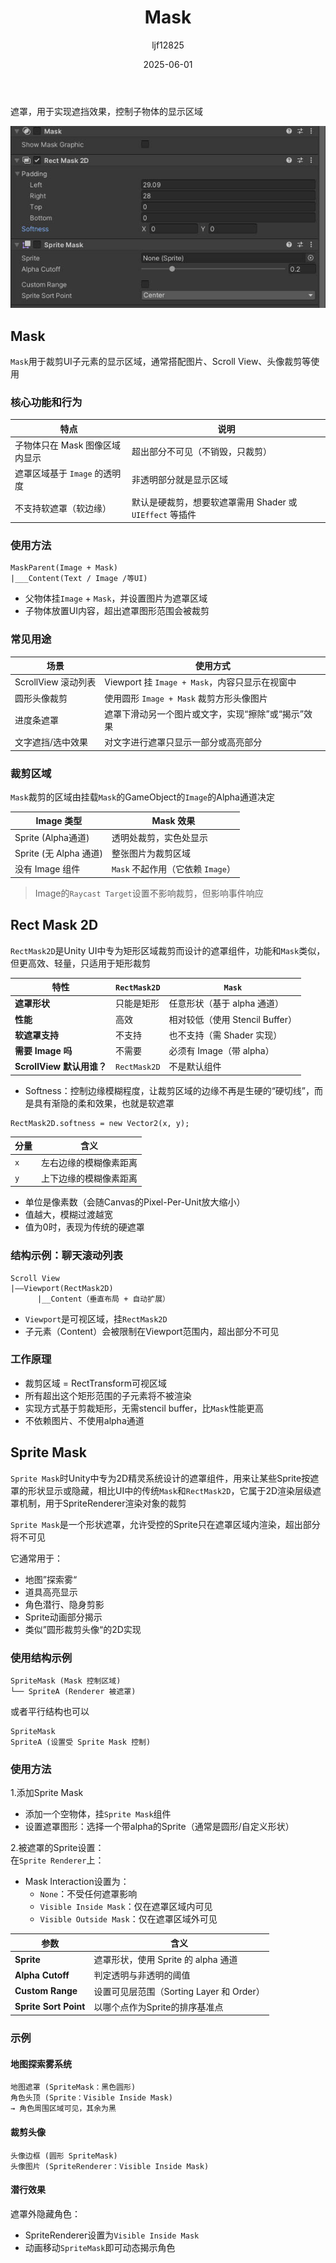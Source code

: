 ﻿---
title: "Mask"
date: 2025-06-01
categories: [Note]
tags: [Unity, Unity Component, Render, Graphics, UGUI]
author: "ljf12825"
summary: Introduction mask principle and usage in Unity
---
遮罩，用于实现遮挡效果，控制子物体的显示区域

![MaskPanel](/assets/images/MaskPanel.jpg)

## Mask
`Mask`用于裁剪UI子元素的显示区域，通常搭配图片、Scroll View、头像裁剪等使用

### 核心功能和行为

| 特点                    | 说明                                     |
| --------------------- | -------------------------------------- |
|  子物体只在 Mask 图像区域内显示  | 超出部分不可见（不销毁，只裁剪）                       |
|  遮罩区域基于 `Image` 的透明度 | 非透明部分就是显示区域                            |
|  不支持软遮罩（软边缘）         | 默认是硬裁剪，想要软遮罩需用 Shader 或 `UIEffect` 等插件 |

### 使用方法
```plaintext
MaskParent(Image + Mask)
|___Content(Text / Image /等UI)
```
- 父物体挂`Image` + `Mask`，并设置图片为遮罩区域
- 子物体放置UI内容，超出遮罩图形范围会被裁剪

### 常见用途

| 场景              | 使用方式                                |
| --------------- | ----------------------------------- |
| ScrollView 滚动列表 | Viewport 挂 `Image + Mask`，内容只显示在视窗中 |
| 圆形头像裁剪          | 使用圆形 `Image + Mask` 裁剪方形头像图片        |
| 进度条遮罩           | 遮罩下滑动另一个图片或文字，实现“擦除”或“揭示”效果         |
| 文字遮挡/选中效果       | 对文字进行遮罩只显示一部分或高亮部分                  |

### 裁剪区域
`Mask`裁剪的区域由挂载`Mask`的GameObject的`Image`的Alpha通道决定

| Image 类型            | Mask 效果                  |
| ------------------- | ------------------------ |
| Sprite (Alpha通道)    | 透明处裁剪，实色处显示              |
| Sprite (无 Alpha 通道) | 整张图片为裁剪区域                |
| 没有 Image 组件         | `Mask` 不起作用（它依赖 `Image`） |

> Image的`Raycast Target`设置不影响裁剪，但影响事件响应

## Rect Mask 2D
`RectMask2D`是Unity UI中专为矩形区域裁剪而设计的遮罩组件，功能和`Mask`类似，但更高效、轻量，只适用于矩形裁剪

| 特性                   | `RectMask2D`   | `Mask`                    |
| -------------------- | -------------- | ------------------------- |
| **遮罩形状**             | 只能是矩形          | 任意形状（基于 alpha 通道）         |
| **性能**               | 高效           | 相对较低（使用 Stencil Buffer） |
| **软遮罩支持**            | 不支持          | 也不支持（需 Shader 实现）       |
| **需要 Image 吗**       | 不需要          | 必须有 Image（带 alpha）      |
| **ScrollView 默认用谁？** | `RectMask2D` | 不是默认组件                  |

- Softness：控制边缘模糊程度，让裁剪区域的边缘不再是生硬的“硬切线”，而是具有渐隐的柔和效果，也就是软遮罩

```plaintext
RectMask2D.softness = new Vector2(x, y);
```

| 分量  | 含义          |
| --- | ----------- |
| `x` | 左右边缘的模糊像素距离 |
| `y` | 上下边缘的模糊像素距离 |

- 单位是像素数（会随Canvas的Pixel-Per-Unit放大缩小）
- 值越大，模糊过渡越宽
- 值为0时，表现为传统的硬遮罩

### 结构示例：聊天滚动列表

```plaintext
Scroll View
|——Viewport(RectMask2D)
      |__Content（垂直布局 + 自动扩展）
```

- `Viewport`是可视区域，挂`RectMask2D`
- 子元素（Content）会被限制在Viewport范围内，超出部分不可见

### 工作原理
- 裁剪区域 = RectTransform可视区域
- 所有超出这个矩形范围的子元素将不被渲染
- 实现方式基于剪裁矩形，无需stencil buffer，比`Mask`性能更高
- 不依赖图片、不使用alpha通道

## Sprite Mask
`Sprite Mask`时Unity中专为2D精灵系统设计的遮罩组件，用来让某些Sprite按遮罩的形状显示或隐藏，相比UI中的传统`Mask`和`RectMask2D`，它属于2D渲染层级遮罩机制，用于SpriteRenderer渲染对象的裁剪

`Sprite Mask`是一个形状遮罩，允许受控的Sprite只在遮罩区域内渲染，超出部分将不可见

它通常用于：
- 地图”探索雾“
- 道具高亮显示
- 角色潜行、隐身剪影
- Sprite动画部分揭示
- 类似”圆形裁剪头像“的2D实现

### 使用结构示例
```plaintext
SpriteMask (Mask 控制区域)
└── SpriteA (Renderer 被遮罩)
```
或者平行结构也可以
```plaintext
SpriteMask
SpriteA (设置受 Sprite Mask 控制)
```
### 使用方法
1.添加Sprite Mask
- 添加一个空物体，挂`Sprite Mask`组件
- 设置遮罩图形：选择一个带alpha的Sprite（通常是圆形/自定义形状）

2.被遮罩的Sprite设置：  
在`Sprite Renderer`上：
- Mask Interaction设置为：
  - `None`：不受任何遮罩影响
  - `Visible Inside Mask`：仅在遮罩区域内可见
  - `Visible Outside Mask`：仅在遮罩区域外可见

| 参数                           | 含义                             |
| ---------------------------- | ------------------------------ |
| **Sprite**                   | 遮罩形状，使用 Sprite 的 alpha 通道      |
| **Alpha Cutoff**             | 判定透明与非透明的阈值                    |
| **Custom Range**             | 设置可见层范围（Sorting Layer 和 Order） |
| **Sprite Sort Point**        | 以哪个点作为Sprite的排序基准点     |

### 示例
#### 地图探索雾系统
```plaintext
地图遮罩 (SpriteMask：黑色圆形)
角色头顶 (Sprite：Visible Inside Mask)
→ 角色周围区域可见，其余为黑
```

#### 裁剪头像
```plaintext
头像边框 (圆形 SpriteMask)
头像图片 (SpriteRenderer：Visible Inside Mask)
```

#### 潜行效果
遮罩外隐藏角色：
- SpriteRenderer设置为`Visible Inside Mask`
- 动画移动`SpriteMask`即可动态揭示角色
